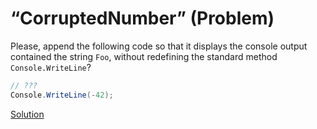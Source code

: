 # “CorruptedNumber” (Problem)

Please, append the following code so that it displays the console output contained the string `Foo`, without redefining the standard method `Console.WriteLine`?

```cs
// ???
Console.WriteLine(-42);
```

[Solution](./CorruptedNumber-S.md)